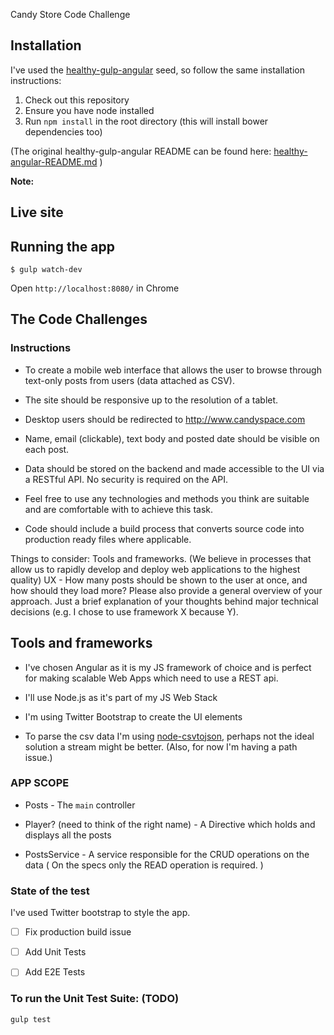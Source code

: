 Candy Store Code Challenge


## Installation

I've used the [healthy-gulp-angular](https://github.com/paislee/healthy-gulp-angular) seed, so follow the same installation instructions:

1. Check out this repository
2. Ensure you have node installed
3. Run `npm install` in the root directory (this will install bower dependencies too)


(The original healthy-gulp-angular README can be found here: [healthy-angular-README.md](healthy-angular-README.md) )

**Note:**




## Live site



## Running the app

```
$ gulp watch-dev
```

Open `http://localhost:8080/` in Chrome

## The Code Challenges


### Instructions

- To create a mobile web interface that allows the user to browse through text-only posts from users (data attached as CSV).

- The site should be responsive up to the resolution of a tablet.

- Desktop users should be redirected to http://www.candyspace.com

- Name, email (clickable), text body and posted date should be visible on each post.

- Data should be stored on the backend and made accessible to the UI via a RESTful API. No security is required on the API.

- Feel free to use any technologies and methods you think are suitable and are comfortable with to achieve this task.

- Code should include a build process that converts source code into production ready files where applicable.

Things to consider:
Tools and frameworks. (We believe in processes that allow us to rapidly develop and deploy web applications to the highest quality)
UX - How many posts should be shown to the user at once, and how should they load more?
Please also provide a general overview of your approach. Just a brief explanation of your thoughts behind major technical decisions (e.g. I chose to use framework X because Y).


## Tools and frameworks

- I've chosen Angular as it is my JS framework of choice and is perfect for making scalable Web Apps which need to use a REST api.

- I'll use Node.js as it's part of my JS Web Stack

- I'm using Twitter Bootstrap to create the UI elements

- To parse the csv data I'm using [node-csvtojson](https://github.com/Keyang/node-csvtojson), perhaps not the ideal solution a stream might be better.
(Also, for now I'm having a path issue.)



### APP SCOPE


- Posts - The `main` controller

- Player? (need to think of the right name) - A Directive which holds and displays all the posts

- PostsService - A service responsible for the CRUD operations on the data ( On the specs only the READ operation is required. )





### State of the test

I've used Twitter bootstrap to style the app.

* [ ] Fix production build issue

* [ ] Add Unit Tests

* [ ] Add E2E Tests



### To run the Unit Test Suite: (TODO)

`gulp test`
